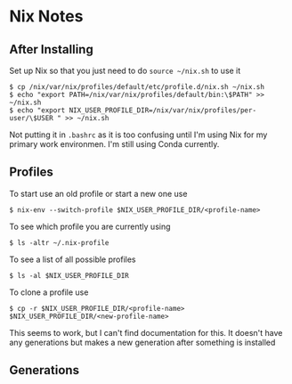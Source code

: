 # Nix Notes

## After Installing

Set up Nix so that you just need to do `source ~/nix.sh` to use it

    $ cp /nix/var/nix/profiles/default/etc/profile.d/nix.sh ~/nix.sh
    $ echo "export PATH=/nix/var/nix/profiles/default/bin:\$PATH" >> ~/nix.sh
    $ echo "export NIX_USER_PROFILE_DIR=/nix/var/nix/profiles/per-user/\$USER " >> ~/nix.sh
    
Not putting it in `.bashrc` as it is too confusing until I'm using Nix for my primary work environmen. I'm still using Conda currently.

## Profiles

To start use an old profile or start a new one use

    $ nix-env --switch-profile $NIX_USER_PROFILE_DIR/<profile-name>

To see which profile you are currently using

    $ ls -altr ~/.nix-profile
    
To see a list of all possible profiles

    $ ls -al $NIX_USER_PROFILE_DIR
    
To clone a profile use

    $ cp -r $NIX_USER_PROFILE_DIR/<profile-name> $NIX_USER_PROFILE_DIR/<new-profile-name>

This seems to work, but I can't find documentation for this. It doesn't have any generations but makes a new generation after something is installed

## Generations




